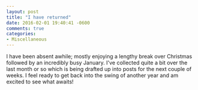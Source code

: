 ```yaml
---
layout: post
title: "I have returned"
date: 2016-02-01 19:40:41 -0600
comments: true
categories: 
- Miscellaneous
---
```

I have been absent awhile; mostly enjoying a lengthy break over Christmas
followed by an incredibly busy January.  I've collected quite a bit over the
last month or so which is being drafted up into posts for the next couple of
weeks.  I feel ready to get back into the swing of another year and am excited
to see what awaits!
